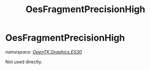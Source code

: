 ﻿---
title: OesFragmentPrecisionHigh
---

# OesFragmentPrecisionHigh
_namespace: [OpenTK.Graphics.ES30](N-OpenTK.Graphics.ES30.html)_

Not used directly.




